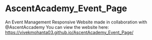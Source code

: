 # AscentAcademy_Event_Page
An Event Management Responsive Website made in collaboration with @AscentAccademy
You can view the website here: https://vivekmohanta03.github.io/AscentAcademy_Event_Page/
